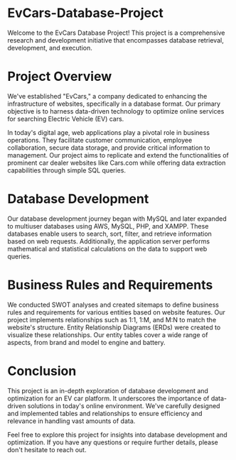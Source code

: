 # EvCars-Database-Project
Welcome to the EvCars Database Project! This project is a comprehensive research and development initiative that encompasses database retrieval, development, and execution.
# Project Overview
We've established "EvCars," a company dedicated to enhancing the infrastructure of websites, specifically in a database format. Our primary objective is to harness data-driven technology to optimize online services for searching Electric Vehicle (EV) cars.

In today's digital age, web applications play a pivotal role in business operations. They facilitate customer communication, employee collaboration, secure data storage, and provide critical information to management. Our project aims to replicate and extend the functionalities of prominent car dealer websites like Cars.com while offering data extraction capabilities through simple SQL queries.

# Database Development
Our database development journey began with MySQL and later expanded to multiuser databases using AWS, MySQL, PHP, and XAMPP. These databases enable users to search, sort, filter, and retrieve information based on web requests. Additionally, the application server performs mathematical and statistical calculations on the data to support web queries.

# Business Rules and Requirements
We conducted SWOT analyses and created sitemaps to define business rules and requirements for various entities based on website features. Our project implements relationships such as 1:1, 1:M, and M:N to match the website's structure. Entity Relationship Diagrams (ERDs) were created to visualize these relationships. Our entity tables cover a wide range of aspects, from brand and model to engine and battery.

# Conclusion
This project is an in-depth exploration of database development and optimization for an EV car platform. It underscores the importance of data-driven solutions in today's online environment. We've carefully designed and implemented tables and relationships to ensure efficiency and relevance in handling vast amounts of data.

Feel free to explore this project for insights into database development and optimization. If you have any questions or require further details, please don't hesitate to reach out.
